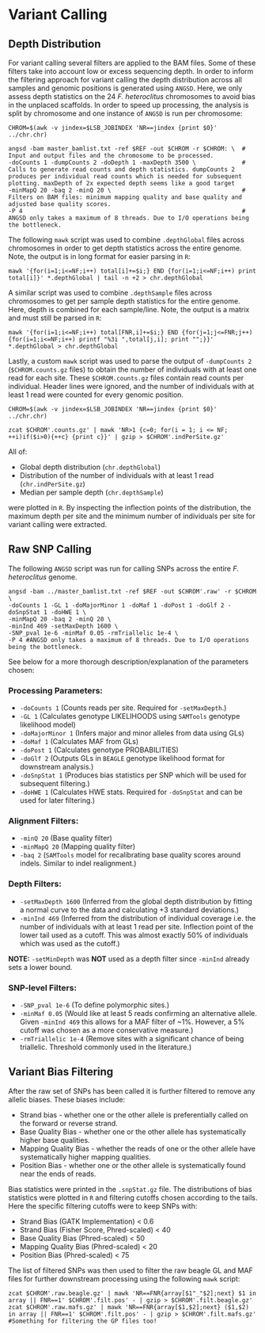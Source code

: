 # Variant Calling

## Depth Distribution

For variant calling several filters are applied to the BAM files. Some of these filters take into account low or excess sequencing depth.
In order to inform the filtering approach for variant calling the depth distribution across all samples and genomic positions is generated using `ANGSD`.
Here, we only assess depth statistics on the 24 *F. heteroclitus* chromosomes to avoid bias in the unplaced scaffolds.
In order to speed up processing, the analysis is split by chromosome and one instance of `ANGSD` is run per chromosome:
```
CHROM=$(awk -v jindex=$LSB_JOBINDEX 'NR==jindex {print $0}' ../chr.chr)

angsd -bam master_bamlist.txt -ref $REF -out $CHROM -r $CHROM: \  # Input and output files and the chromosome to be processed.
-doCounts 1 -dumpCounts 2 -doDepth 1 -maxDepth 3500 \             # Calls to generate read counts and depth statistics. dumpCounts 2 produces per individual read counts which is needed for subsequent plotting. maxDepth of 2x expected depth seems like a good target
-minMapQ 20 -baq 2 -minQ 20 \                                     # Filters on BAM files: minimum mapping quality and base quality and adjusted base quality scores.
-P 4                                                              # ANGSD only takes a maximum of 8 threads. Due to I/O operations being the bottleneck.
```
The following `mawk` script was used to combine `.depthGlobal` files across chromosomes in order to get depth statistics across the entire genome. Note, the output is in long format for easier parsing in `R`:
```
mawk '{for(i=1;i<=NF;i++) total[i]+=$i;} END {for(i=1;i<=NF;i++) print total[i]}' *.depthGlobal | tail -n +2 > chr.depthGlobal
```
A similar script was used to combine `.depthSample` files across chromosomes to get per sample depth statistics for the entire genome. Here, depth is combined for each sample/line. Note, the output is a matrix and must still be parsed in `R`:
```
mawk '{for(i=1;i<=NF;i++) total[FNR,i]+=$i;} END {for(j=1;j<=FNR;j++) {for(i=1;i<=NF;i++) printf "%3i ",total[j,i]; print "";}}' *.depthGlobal > chr.depthGlobal
```
Lastly, a custom `mawk` script was used to parse the output of `-dumpCounts 2` (`$CHROM.counts.gz` files) to obtain the number of individuals with at least one read for each site. These `$CHROM.counts.gz` files contain read counts per individual. Header lines were ignored, and the number of individuals with at least 1 read were counted for every genomic position.
```
CHROM=$(awk -v jindex=$LSB_JOBINDEX 'NR==jindex {print $0}' ../chr.chr)

zcat $CHROM'.counts.gz' | mawk 'NR>1 {c=0; for(i = 1; i <= NF; ++i)if($i>0){++c} {print c}}' | gzip > $CHROM'.indPerSite.gz'
```

All of:

* Global depth distribution (`chr.depthGlobal`)
* Distribution of the number of individuals with at least 1 read (`chr.indPerSite.gz`)
* Median per sample depth (`chr.depthSample`)

were plotted in `R`. By inspecting the inflection points of the distribution, the maximum depth per site and the minimum number of individuals per site for variant calling were extracted. 

## Raw SNP Calling

The following `ANGSD` script was run for calling SNPs across the entire *F. heteroclitus* genome.
```
angsd -bam ../master_bamlist.txt -ref $REF -out $CHROM'.raw' -r $CHROM \
-doCounts 1 -GL 1 -doMajorMinor 1 -doMaf 1 -doPost 1 -doGlf 2 -doSnpStat 1 -doHWE 1 \
-minMapQ 20 -baq 2 -minQ 20 \
-minInd 469 -setMaxDepth 1600 \
-SNP_pval 1e-6 -minMaf 0.05 -rmTriallelic 1e-4 \
-P 4 #ANGSD only takes a maximum of 8 threads. Due to I/O operations being the bottleneck.
```

See below for a more thorough description/explanation of the parameters chosen:

### Processing Parameters:

* `-doCounts 1` (Counts reads per site. Required for `-setMaxDepth`.)
* `-GL 1` (Calculates genotype LIKELIHOODS using `SAMTools` genotype likelihood model)
* `-doMajorMinor 1` (Infers major and minor alleles from data using GLs)
* `-doMaf 1` (Calculates MAF from GLs)
* `-doPost 1` (Calculates genotype PROBABILITIES)
* `-doGlf 2` (Outputs GLs in `BEAGLE` genotype likelihood format for downstream analysis.)
* `-doSnpStat 1` (Produces bias statistics per SNP which will be used for subsequent filtering.)
* `-doHWE 1` (Calculates HWE stats. Required for `-doSnpStat` and can be used for later filtering.)

### Alignment Filters:

* `-minQ 20` (Base quality filter)
* `-minMapQ 20` (Mapping quality filter)
* `-baq 2` (`SAMTools` model for recalibrating base quality scores around indels. Similar to indel realignment.)

### Depth Filters:

* `-setMaxDepth 1600` (Inferred from the global depth distribution by fitting a normal curve to the data and calculating +3 standard deviations.)
* `-minInd 469` (Inferred from the distribution of individual coverage i.e. the number of individuals with at least 1 read per site. Inflection point of the lower tail used as a cutoff. This was almost exactly 50% of individuals which was used as the cutoff.)

**NOTE:** `-setMinDepth` was **NOT** used as a depth filter since `-minInd` already sets a lower bound.

### SNP-level Filters:

* `-SNP_pval 1e-6` (To define polymorphic sites.)
* `-minMaf 0.05` (Would like at least 5 reads confirming an alternative allele. Given `-minInd 469` this allows for a MAF filter of ~1%. However, a 5% cutoff was chosen as a more conservative measure.)
* `-rmTriallelic 1e-4` (Remove sites with a significant chance of being triallelic. Threshold commonly used in the literature.)

## Variant Bias Filtering

After the raw set of SNPs has been called it is further filtered to remove any allelic biases. These biases include:

* Strand bias           - whether one or the other allele is preferentially called on the forward or reverse strand.
* Base Quality Bias     - whether one or the other allele has systematically higher base qualities.
* Mapping Quality Bias  - whether the reads of one or the other allele have systematically higher mapping qualities.
* Position Bias         - whether one or the other allele is systematically found near the ends of reads.

Bias statistics were printed in the `.snpStat.gz` file. The distributions of bias statistics were plotted in `R` and filtering cutoffs chosen according to the tails. Here the specific filtering cutoffs were to keep SNPs with:

* Strand Bias (GATK Implementation)         < 0.6
* Strand Bias (Fisher Score, Phred-scaled)  < 40
* Base Quality Bias (Phred-scaled)          < 50
* Mapping Quality Bias (Phred-scaled)       < 20
* Position Bias (Phred-scaled)              < 75

The list of filtered SNPs was then used to filter the raw beagle GL and MAF files for further downstream processing using the following `mawk` script:
```
zcat $CHROM'.raw.beagle.gz' | mawk 'NR==FNR{array[$1"_"$2];next} $1 in array || FNR==1' $CHROM'.filt.pos' - | gzip > $CHROM'.filt.beagle.gz'
zcat $CHROM'.raw.mafs.gz' | mawk 'NR==FNR{array[$1,$2];next} ($1,$2) in array || FNR==1' $CHROM'.filt.pos' - | gzip > $CHROM'.filt.mafs.gz'
#Something for filtering the GP files too!
```
